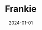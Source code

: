 ---
date: 2024-01-01
featured_image: Frankie-20240426-2.jpg
title: Frankie
description: 
tags: ["frankie"]
---